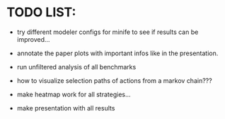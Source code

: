 # TODO LIST:

* try different modeler configs for minife to see if results can be improved...

* annotate the paper plots with important infos like in the presentation.

* run unfiltered analysis of all benchmarks

* how to visualize selection paths of actions from a markov chain???

* make heatmap work for all strategies...

* make presentation with all results


